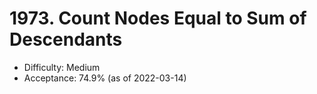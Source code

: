 # 1973. Count Nodes Equal to Sum of Descendants
- Difficulty: Medium
- Acceptance: 74.9% (as of 2022-03-14)
